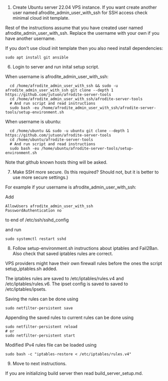 
1. Create Ubuntu server 22.04 VPS instance. If you want create another user
named afrodite_admin_user_with_ssh for SSH access check minimal cloud init template.

Rest of the instructions assume that you have created user named
afrodite_admin_user_with_ssh. Replace the username with your own if you have another
username.

If you don't use cloud init template then you also need install dependencies:

```
sudo apt install git ansible
```

6. Login to server and run inital setup script.

When username is afrodite_admin_user_with_ssh:
```
  cd /home/afrodite_admin_user_with_ssh && sudo -u afrodite_admin_user_with_ssh git clone --depth 1 https://github.com/jutuon/afrodite-server-tools
  cd /home/afrodite_admin_user_with_ssh/afrodite-server-tools
  # And run script and read instructions
  sudo bash -eu /home/afrodite_admin_user_with_ssh/afrodite-server-tools/setup-environment.sh
```

When username is ubuntu:
```
  cd /home/ubuntu && sudo -u ubuntu git clone --depth 1 https://github.com/jutuon/afrodite-server-tools
  cd /home/ubuntu/afrodite-server-tools
  # And run script and read instructions
  sudo bash -eu /home/ubuntu/afrodite-server-tools/setup-environment.sh
```

Note that github known hosts thing will be asked.

7. Make SSH more secure. (Is this required? Should not, but it is better to use
more secure settings.)

For example if your username is afrodite_admin_user_with_ssh:

Add

```
AllowUsers afrodite_admin_user_with_ssh
PasswordAuthentication no
```

to end of /etc/ssh/sshd_config

and run

```
sudo systemctl restart sshd
```

8. Follow setup-environment.sh instructions about iptables and Fail2Ban.
Also check that saved iptables rules are correct.

VPS providers might have their own firewall rules before the ones the script
setup_iptables.sh added.

The iptables rules are saved to /etc/iptables/rules.v4 and
/etc/iptables/rules.v6. The ipset config is saved to saved to
/etc/iptables/ipsets.

Saving the rules can be done using
```
sudo netfilter-persistent save
```

Appending the saved rules to current rules can be done using
```
sudo netfilter-persistent reload
# or
sudo netfilter-persistent start
```

Modified IPv4 rules file can be loaded using
```
sudo bash -c "iptables-restore < /etc/iptables/rules.v4"
```

9. Move to next instructions.

If you are initializing build server then read build_server_setup.md.
